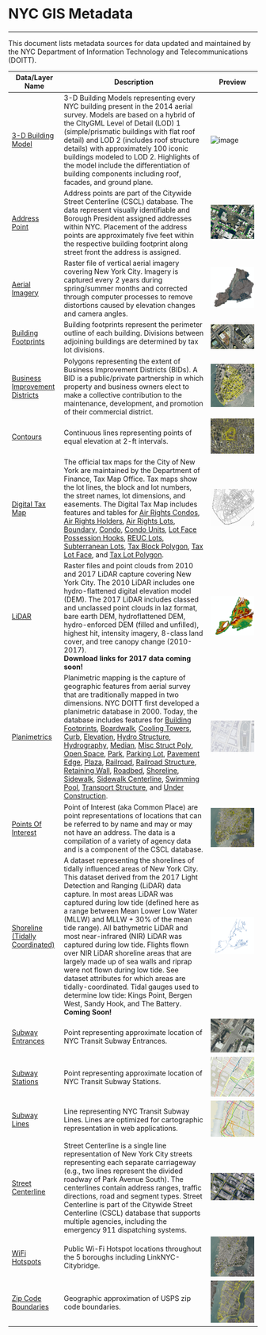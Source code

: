 # NYC GIS Metadata
-------------

This document lists metadata sources for data updated and maintained by the NYC Department of Information Technology and Telecommunications (DOITT).

| Data/Layer Name | Description | Preview |
| ---|---|---|
[3-D Building Model](https://github.com/CityOfNewYork/nyc-geo-metadata/blob/master/Metadata/Metadata_3DBuildingModel.md) | 3-D Building Models representing every NYC building present in the 2014 aerial survey. Models are based on a hybrid of the CItyGML Level of Detail (LOD) 1 (simple/prismatic buildings with flat roof detail) and LOD 2 (includes roof structure details) with approximately 100 iconic buildings modeled to LOD 2.  Highlights of the model include the differentiation of building components including roof, facades, and ground plane.  | ![image](http://www1.nyc.gov/assets/doitt/images/content/pages/3d-buildings.png)
[Address Point](https://github.com/CityOfNewYork/nyc-geo-metadata/blob/master/Metadata/Metadata_AddressPoint.md) | Address points are part of the Citywide Street Centerline (CSCL) database. The data represent visually identifiable and Borough President assigned addresses within NYC.  Placement of the address points are approximately five feet within the respective building footprint along  street front the address is assigned.  | ![image](https://github.com/CityOfNewYork/nyc-geo-metadata/blob/master/Images/AddressPoint.PNG)
[Aerial Imagery](https://github.com/CityOfNewYork/nyc-geo-metadata/blob/master/Metadata/Metadata_AerialImagery.md) | Raster file of vertical aerial imagery covering New York City. Imagery is captured every 2 years during spring/summer months and corrected through computer processes to remove distortions caused by elevation changes and camera angles. | ![image](https://github.com/CityOfNewYork/nyc-geo-metadata/blob/master/Images/AerialImagery.PNG)
[Building Footprints](https://github.com/CityOfNewYork/nyc-geo-metadata/blob/master/Metadata/Metadata_BuildingFootprints.md) | Building footprints represent the perimeter outline of each building. Divisions between adjoining buildings are determined by tax lot divisions.  | ![image](https://github.com/CityOfNewYork/nyc-planimetrics/blob/master/Images/FeatureViews/Build_Foot.png)
[Business Improvement Districts](https://github.com/CityOfNewYork/nyc-geo-metadata/blob/master/Metadata/Metadata_BIDs.md) | Polygons representing the extent of Business Improvement Districts (BIDs). A BID is a public/private partnership in which property and business owners elect to make a collective contribution to the maintenance, development, and promotion of their commercial district.  | ![image](https://github.com/CityOfNewYork/nyc-geo-metadata/blob/master/Images/BusinessImprovementDistricts.PNG)
[Contours](https://github.com/CityOfNewYork/nyc-geo-metadata/blob/master/Metadata/Metadata_Contours.md) | Continuous lines representing points of equal elevation  at 2-ft intervals. | ![image](https://github.com/CityOfNewYork/nyc-geo-metadata/blob/master/Images/Contours.PNG)
[Digital Tax Map](https://github.com/CityOfNewYork/nyc-geo-metadata/blob/master/Metadata/Metadata_DigitalTaxMap.md) | The official tax maps for the City of New York are maintained by the Department of Finance, Tax Map Office. Tax maps show the lot lines, the block and lot numbers, the street names, lot dimensions, and easements. The Digital Tax Map includes features and tables for [Air Rights Condos](https://github.com/CityOfNewYork/nyc-geo-metadata/blob/master/Metadata/Metadata_AirRightsCondos.md), [Air Rights Holders](https://github.com/CityOfNewYork/nyc-geo-metadata/blob/master/Metadata/Metadata_AirRightsHolders.md), [Air Rights Lots](https://github.com/CityOfNewYork/nyc-geo-metadata/blob/master/Metadata/Metadata_AirRightsLots.md), [Boundary](https://github.com/CityOfNewYork/nyc-geo-metadata/blob/master/Metadata/Metadata_Boundary.md), [Condo](https://github.com/CityOfNewYork/nyc-geo-metadata/blob/master/Metadata/Metadata_Condo.md), [Condo Units](https://github.com/CityOfNewYork/nyc-geo-metadata/blob/master/Metadata/Metadata_CondoUnits.md), [Lot Face Possession Hooks](https://github.com/CityOfNewYork/nyc-geo-metadata/blob/master/Metadata/Metadata_LotFacePossessionHooks.md), [REUC Lots](https://github.com/CityOfNewYork/nyc-geo-metadata/blob/master/Metadata/Metadata_REUCLots.md), [Subterranean Lots](https://github.com/CityOfNewYork/nyc-geo-metadata/blob/master/Metadata/Metadata_SubterraneanLots.md), [Tax Block Polygon](https://github.com/CityOfNewYork/nyc-geo-metadata/blob/master/Metadata/Metadata_TaxBlockPolygon.md), [Tax Lot Face](https://github.com/CityOfNewYork/nyc-geo-metadata/blob/master/Metadata/Metadata_TaxLotFace.md), and [Tax Lot Polygon](https://github.com/CityOfNewYork/nyc-geo-metadata/blob/master/Metadata/Metadata_TaxLotPolygon.md). | ![image](https://github.com/CityOfNewYork/nyc-geo-metadata/blob/master/Images/DigitalTaxMap.PNG)
[LiDAR](https://github.com/CityOfNewYork/nyc-geo-metadata/blob/master/Metadata/Metadata_LiDAR_Summary.md) | Raster files and point clouds from 2010 and 2017 LiDAR capture covering New York City. The 2010 LiDAR includes one hydro-flattened digital elevation model (DEM). The 2017 LiDAR includes classed and unclassed point clouds in laz format, bare earth DEM, hydroflattened DEM, hydro-enforced DEM (filled and unfilled), highest hit, intensity imagery, 8-class land cover, and tree canopy change (2010-2017). <br>**Download links for 2017 data coming soon!** | ![image](https://github.com/CityOfNewYork/nyc-geo-metadata/blob/master/Images/DEM.PNG)
[Planimetrics](https://github.com/CityOfNewYork/nyc-planimetrics/blob/master/Capture_Rules.md) | Planimetric mapping is the capture of geographic features from aerial survey that are traditionally mapped in two dimensions. NYC DOITT first developed a planimetric database in 2000. Today, the database includes features for [Building Footprints](https://github.com/CityOfNewYork/nyc-planimetrics/blob/master/Capture_Rules.md#building-footprint), [Boardwalk](https://github.com/CityOfNewYork/nyc-planimetrics/blob/master/Capture_Rules.md#boardwalk), [Cooling Towers](https://github.com/CityOfNewYork/nyc-planimetrics/blob/master/Capture_Rules.md#cooling-towers), [Curb](https://github.com/CityOfNewYork/nyc-planimetrics/blob/master/Capture_Rules.md#curb), [Elevation](https://github.com/CityOfNewYork/nyc-planimetrics/blob/master/Capture_Rules.md#elevation), [Hydro Structure](https://github.com/CityOfNewYork/nyc-planimetrics/blob/master/Capture_Rules.md#hydro-structure), [Hydrography](https://github.com/CityOfNewYork/nyc-planimetrics/blob/master/Capture_Rules.md#hydrography), [Median](https://github.com/CityOfNewYork/nyc-planimetrics/blob/master/Capture_Rules.md#median), [Misc Struct Poly](https://github.com/CityOfNewYork/nyc-planimetrics/blob/master/Capture_Rules.md#misc-struct-poly), [Open Space](https://github.com/CityOfNewYork/nyc-planimetrics/blob/master/Capture_Rules.md#open-space), [Park](https://github.com/CityOfNewYork/nyc-planimetrics/blob/master/Capture_Rules.md#park), [Parking Lot](https://github.com/CityOfNewYork/nyc-planimetrics/blob/master/Capture_Rules.md#parking-lot), [Pavement Edge](https://github.com/CityOfNewYork/nyc-planimetrics/blob/master/Capture_Rules.md#pavement-edge), [Plaza](https://github.com/CityOfNewYork/nyc-planimetrics/blob/master/Capture_Rules.md#plaza), [Railroad](https://github.com/CityOfNewYork/nyc-planimetrics/blob/master/Capture_Rules.md#railroad), [Railroad Structure](https://github.com/CityOfNewYork/nyc-planimetrics/blob/master/Capture_Rules.md#railroad-structure), [Retaining Wall](https://github.com/CityOfNewYork/nyc-planimetrics/blob/master/Capture_Rules.md#retaining-wall), [Roadbed](https://github.com/CityOfNewYork/nyc-planimetrics/blob/master/Capture_Rules.md#roadbed), [Shoreline](https://github.com/CityOfNewYork/nyc-planimetrics/blob/master/Capture_Rules.md#shoreline), [Sidewalk](https://github.com/CityOfNewYork/nyc-planimetrics/blob/master/Capture_Rules.md#sidewalk), [Sidewalk Centerline](https://github.com/CityOfNewYork/nyc-planimetrics/blob/master/Capture_Rules.md#sidewalk-centerline), [Swimming Pool](https://github.com/CityOfNewYork/nyc-planimetrics/blob/master/Capture_Rules.md#swimming-pool), [Transport Structure](https://github.com/CityOfNewYork/nyc-planimetrics/blob/master/Capture_Rules.md#transport-structure), and [Under Construction](https://github.com/CityOfNewYork/nyc-planimetrics/blob/master/Capture_Rules.md#under-construction). | ![image](https://github.com/CityOfNewYork/nyc-geo-metadata/blob/master/Images/planimetrics_2014.png)
[Points Of Interest](https://github.com/CityOfNewYork/nyc-geo-metadata/blob/master/Metadata/Metadata_PointsOfInterest.md) | Point of Interest (aka Common Place) are point representations of locations that can be referred to by name and may or may not have an address. The data is a compilation of a variety of agency data and is a component of the CSCL database. | ![image](https://github.com/CityOfNewYork/nyc-geo-metadata/blob/master/Images/PointsOfInterest.PNG)
[Shoreline (Tidally Coordinated)](https://github.com/CityOfNewYork/nyc-geo-metadata/blob/master/Metadata/Metadata_TidalShoreline.md) | A dataset representing the shorelines of tidally influenced areas of New York City. This dataset derived from the 2017 Light Detection and Ranging (LiDAR) data capture. In most areas LiDAR was captured during low tide (defined here as a range between Mean Lower Low Water (MLLW) and MLLW + 30% of the mean tide range). All bathymetric LiDAR and most near-infrared (NIR) LiDAR was captured during low tide. Flights flown over NIR LiDAR shoreline areas that are largely made up of sea walls and riprap were not flown during low tide. See dataset attributes for which areas are tidally-coordinated. Tidal gauges used to determine low tide: Kings Point, Bergen West, Sandy Hook, and The Battery. **Coming Soon!**|![image](https://github.com/CityOfNewYork/nyc-geo-metadata/blob/master/Images/TidalShoreline.PNG)
[Subway Entrances](https://github.com/CityOfNewYork/nyc-geo-metadata/blob/master/Metadata/Metadata_SubwayEntrances.md) | Point representing approximate location of NYC Transit Subway Entrances.  | ![image](https://github.com/CityOfNewYork/nyc-geo-metadata/blob/master/Images/SubwayEntrances.PNG)
[Subway Stations](https://github.com/CityOfNewYork/nyc-geo-metadata/blob/master/Metadata/Metadata_SubwayStations.md) | Point representing approximate location of NYC Transit Subway Stations.  | ![image](https://github.com/CityOfNewYork/nyc-geo-metadata/blob/master/Images/SubwayStations.PNG)
[Subway Lines](https://github.com/CityOfNewYork/nyc-geo-metadata/blob/master/Metadata/Metadata_SubwayLines.md) | Line representing NYC Transit Subway Lines. Lines are optimized for cartographic representation in web applications.  | ![image](https://github.com/CityOfNewYork/nyc-geo-metadata/blob/master/Images/SubwayLines.PNG)
[Street Centerline](https://github.com/CityOfNewYork/nyc-geo-metadata/blob/master/Metadata/Metadata_StreetCenterline.md) | Street Centerline is a single line representation of New York City streets representing each separate carriageway (e.g., two lines represent the divided roadway of Park Avenue South). The centerlines contain address ranges, traffic directions, road and segment types. Street Centerline is part of the Citywide Street Centerline (CSCL)  database that supports multiple agencies, including the emergency 911 dispatching systems.  | ![image](https://github.com/CityOfNewYork/nyc-geo-metadata/blob/master/Images/StreetCenterline.PNG)
[WiFi Hotspots](https://github.com/CityOfNewYork/nyc-geo-metadata/blob/master/Metadata/Metadata_WiFiHotspots.md) | Public Wi-Fi Hotspot locations throughout the 5 boroughs including LinkNYC-Citybridge. | ![image](https://github.com/CityOfNewYork/nyc-geo-metadata/blob/master/Images/WiFiHotspots.PNG)
[Zip Code Boundaries](https://github.com/CityOfNewYork/nyc-geo-metadata/blob/master/Metadata/Metadata_ZipCodeBoundaries.md) | Geographic approximation of USPS zip code boundaries.  | ![image](https://github.com/CityOfNewYork/nyc-geo-metadata/blob/master/Images/ZipCodeBoundaries.PNG)

